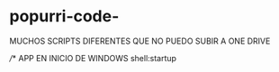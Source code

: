 # popurri-code-
MUCHOS SCRIPTS DIFERENTES QUE NO PUEDO SUBIR A ONE DRIVE 


*/** APP EN INICIO DE WINDOWS 
shell:startup

